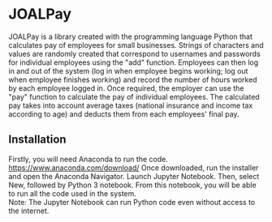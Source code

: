 # JOALPay
JOALPay is a library created with the programming language Python that calculates pay of employees for small businesses. Strings of characters and values are randomly created that correspond to usernames and passwords for individual employees using the "add" function. Employees can then log in and out of the system (log in when employee begins working; log out when employee finishes working) and record the number of hours worked by each employee logged in. Once required, the employer can use the "pay" function to calculate the pay of individual employees. The calculated pay takes into account average taxes (national insurance and income tax according to age) and deducts them from each employees' final pay.

## Installation
Firstly, you will need Anaconda to run the code. 
https://www.anaconda.com/download/
Once downloaded, run the installer and open the Anaconda Navigator. Launch Jupyter Notebook. Then, select New, followed by Python 3 notebook. From this notebook, you will be able to run all the code used in the system. <br/>
Note: The Jupyter Notebook can run Python code even without access to the internet.

